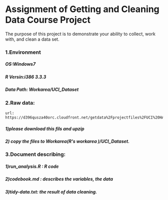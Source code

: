 # Assignment of Getting and Cleaning Data Course Project
The purpose of this project is to demonstrate your ability to collect, work with, and clean a data set.

### 1.Environment
  ##### OS:Windows7
  ##### R Versin:i386 3.3.3
  ##### Data Path: Workarea/UCI_Dataset

### 2.Raw data:
    url: https://d396qusza40orc.cloudfront.net/getdata%2Fprojectfiles%2FUCI%20HAR%20Dataset.zip
   ##### 1)please download this fils and upzip 
   ##### 2) copy the files to  Workarea(R's workarea )/UCI_Dataset.
### 3.Document describing:
   ##### 1)run_analysis.R : R code
   ##### 2)codebook.md : describes the variables, the data
   ##### 3)tidy-data.txt: the result of data cleaning.
